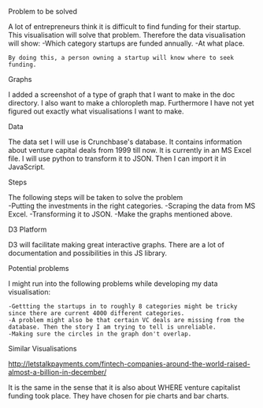 Problem to be solved

A lot of entrepreneurs think it is difficult to find funding for their startup. This visualisation will solve that problem. Therefore the data visualisation will show:
	-Which category startups are funded annually. 
	-At what place.

	By doing this, a person owning a startup will know where to seek funding. 


Graphs
	
I added a screenshot of a type of graph that I want to make in the doc directory. I also want to make a chloropleth map.
Furthermore I have not yet figured out exactly what visualisations I want to make.


Data
	
The data set I will use is Crunchbase's database. It contains information about venture capital deals from 1999 till now. It is currently in an MS Excel file. I will use python to transform it to JSON. Then I can import it in JavaScript.


Steps

The following steps will be taken to solve the problem	
	-Putting the investments in the right categories.
	-Scraping the data from MS Excel.
	-Transforming it to JSON.
	-Make the graphs mentioned above.



D3 Platform

D3 will facilitate making great interactive graphs. There are a lot of documentation and possibilities in this JS library.


Potential problems 

I might run into the following problems while developing my data visualisation:
	
	-Gettting the startups in to roughly 8 categories might be tricky since there are current 4000 different categories.
	-A problem might also be that certain VC deals are missing from the database. Then the story I am trying to tell is unreliable.
	-Making sure the circles in the graph don't overlap.

Similar Visualisations
	
http://letstalkpayments.com/fintech-companies-around-the-world-raised-almost-a-billion-in-december/

It is the same in the sense that it is also about WHERE venture capitalist funding took place. They have chosen for pie charts and bar charts.